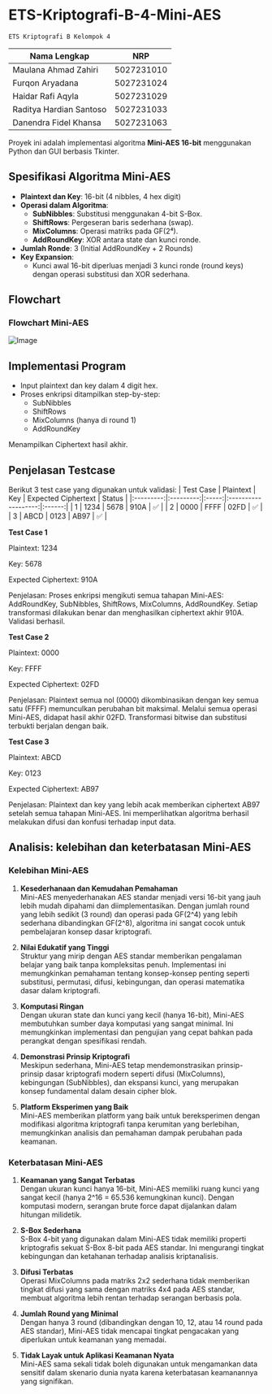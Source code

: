 # ETS-Kriptografi-B-4-Mini-AES

`ETS Kriptografi B Kelompok 4`

| Nama Lengkap            | NRP        |
| ----------------------- | ---------- |
| Maulana Ahmad Zahiri    | 5027231010 |
| Furqon Aryadana         | 5027231024 |
| Haidar Rafi Aqyla       | 5027231029 |
| Raditya Hardian Santoso | 5027231033 |
| Danendra Fidel Khansa   | 5027231063 |



Proyek ini adalah implementasi algoritma **Mini-AES 16-bit** menggunakan Python dan GUI berbasis Tkinter.

## Spesifikasi Algoritma Mini-AES

- **Plaintext dan Key**: 16-bit (4 nibbles, 4 hex digit)
- **Operasi dalam Algoritma**:
  - **SubNibbles**: Substitusi menggunakan 4-bit S-Box.
  - **ShiftRows**: Pergeseran baris sederhana (swap).
  - **MixColumns**: Operasi matriks pada GF(2⁴).
  - **AddRoundKey**: XOR antara state dan kunci ronde.
- **Jumlah Ronde**: 3 (Initial AddRoundKey + 2 Rounds)
- **Key Expansion**:
  - Kunci awal 16-bit diperluas menjadi 3 kunci ronde (round keys) dengan operasi substitusi dan XOR sederhana.


## Flowchart 
### Flowchart Mini-AES
![Image](https://github.com/user-attachments/assets/00d98bfb-90e8-43e1-ab14-6636372cab76)


## Implementasi Program

- Input plaintext dan key dalam 4 digit hex.
- Proses enkripsi ditampilkan step-by-step:
  - SubNibbles
  - ShiftRows
  - MixColumns (hanya di round 1)
  - AddRoundKey

Menampilkan Ciphertext hasil akhir.


## Penjelasan Testcase

Berikut 3 test case yang digunakan untuk validasi:
| Test Case | Plaintext | Key   | Expected Ciphertext | Status |
|:---------:|:---------:|:-----:|:-------------------:|:------:|
| 1         | 1234      | 5678  | 910A                | ✅      |
| 2         | 0000      | FFFF  | 02FD       | ✅      |
| 3         | ABCD      | 0123  | AB97       | ✅      |

**Test Case 1**

Plaintext: 1234

Key: 5678

Expected Ciphertext: 910A

Penjelasan:
Proses enkripsi mengikuti semua tahapan Mini-AES: AddRoundKey, SubNibbles, ShiftRows, MixColumns, AddRoundKey.
Setiap transformasi dilakukan benar dan menghasilkan ciphertext akhir 910A.
Validasi berhasil.

**Test Case 2**

Plaintext: 0000

Key: FFFF

Expected Ciphertext: 02FD

Penjelasan:
Plaintext semua nol (0000) dikombinasikan dengan key semua satu (FFFF) memunculkan perubahan bit maksimal.
Melalui semua operasi Mini-AES, didapat hasil akhir 02FD.
Transformasi bitwise dan substitusi terbukti berjalan dengan baik.

**Test Case 3**

Plaintext: ABCD

Key: 0123

Expected Ciphertext: AB97

Penjelasan:
Plaintext dan key yang lebih acak memberikan ciphertext AB97 setelah semua tahapan Mini-AES.
Ini memperlihatkan algoritma berhasil melakukan difusi dan konfusi terhadap input data.

## Analisis: kelebihan dan keterbatasan Mini-AES

### Kelebihan Mini-AES

1. **Kesederhanaan dan Kemudahan Pemahaman**  
   Mini-AES menyederhanakan AES standar menjadi versi 16-bit yang jauh lebih mudah dipahami dan diimplementasikan. Dengan jumlah round yang lebih sedikit (3 round) dan operasi pada GF(2^4) yang lebih sederhana dibandingkan GF(2^8), algoritma ini sangat cocok untuk pembelajaran konsep dasar kriptografi.

2. **Nilai Edukatif yang Tinggi**  
   Struktur yang mirip dengan AES standar memberikan pengalaman belajar yang baik tanpa kompleksitas penuh. Implementasi ini memungkinkan pemahaman tentang konsep-konsep penting seperti substitusi, permutasi, difusi, kebingungan, dan operasi matematika dasar dalam kriptografi.

3. **Komputasi Ringan**  
   Dengan ukuran state dan kunci yang kecil (hanya 16-bit), Mini-AES membutuhkan sumber daya komputasi yang sangat minimal. Ini memungkinkan implementasi dan pengujian yang cepat bahkan pada perangkat dengan spesifikasi rendah.

4. **Demonstrasi Prinsip Kriptografi**  
   Meskipun sederhana, Mini-AES tetap mendemonstrasikan prinsip-prinsip dasar kriptografi modern seperti difusi (MixColumns), kebingungan (SubNibbles), dan ekspansi kunci, yang merupakan konsep fundamental dalam desain cipher blok.

5. **Platform Eksperimen yang Baik**  
   Mini-AES memberikan platform yang baik untuk bereksperimen dengan modifikasi algoritma kriptografi tanpa kerumitan yang berlebihan, memungkinkan analisis dan pemahaman dampak perubahan pada keamanan.

### Keterbatasan Mini-AES

1. **Keamanan yang Sangat Terbatas**  
   Dengan ukuran kunci hanya 16-bit, Mini-AES memiliki ruang kunci yang sangat kecil (hanya 2^16 = 65.536 kemungkinan kunci). Dengan komputasi modern, serangan brute force dapat dijalankan dalam hitungan milidetik.

2. **S-Box Sederhana**  
   S-Box 4-bit yang digunakan dalam Mini-AES tidak memiliki properti kriptografis sekuat S-Box 8-bit pada AES standar. Ini mengurangi tingkat kebingungan dan ketahanan terhadap analisis kriptanalisis.

3. **Difusi Terbatas**  
   Operasi MixColumns pada matriks 2x2 sederhana tidak memberikan tingkat difusi yang sama dengan matriks 4x4 pada AES standar, membuat algoritma lebih rentan terhadap serangan berbasis pola.

4. **Jumlah Round yang Minimal**  
   Dengan hanya 3 round (dibandingkan dengan 10, 12, atau 14 round pada AES standar), Mini-AES tidak mencapai tingkat pengacakan yang diperlukan untuk keamanan yang memadai.

5. **Tidak Layak untuk Aplikasi Keamanan Nyata**  
   Mini-AES sama sekali tidak boleh digunakan untuk mengamankan data sensitif dalam skenario dunia nyata karena keterbatasan keamanannya yang signifikan.

